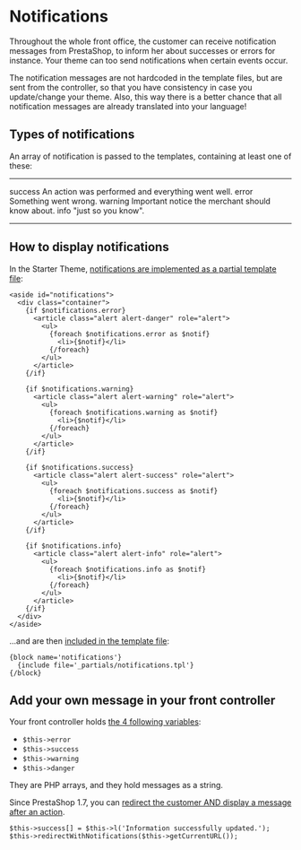 Notifications
=============

Throughout the whole front office, the customer can receive notification
messages from PrestaShop, to inform her about successes or errors for
instance. Your theme can too send notifications when certain events
occur.

The notification messages are not hardcoded in the template files, but
are sent from the controller, so that you have consistency in case you
update/change your theme. Also, this way there is a better chance that
all notification messages are already translated into your language!

Types of notifications
----------------------

An array of notification is passed to the templates, containing at least
one of these:

  ------------ -----------------------------------------------------------
  success      An action was performed and everything went well.
  error        Something went wrong.
  warning      Important notice the merchant should know about.
  info         "just so you know".
  ------------ -----------------------------------------------------------

How to display notifications
----------------------------

In the Starter Theme, [notifications are implemented as a partial
template
file](https://github.com/PrestaShop/StarterTheme/blob/master/templates/_partials/notifications.tpl):

``` {.sourceCode .smarty}
<aside id="notifications">
  <div class="container">
    {if $notifications.error}
      <article class="alert alert-danger" role="alert">
        <ul>
          {foreach $notifications.error as $notif}
            <li>{$notif}</li>
          {/foreach}
        </ul>
      </article>
    {/if}

    {if $notifications.warning}
      <article class="alert alert-warning" role="alert">
        <ul>
          {foreach $notifications.warning as $notif}
            <li>{$notif}</li>
          {/foreach}
        </ul>
      </article>
    {/if}

    {if $notifications.success}
      <article class="alert alert-success" role="alert">
        <ul>
          {foreach $notifications.success as $notif}
            <li>{$notif}</li>
          {/foreach}
        </ul>
      </article>
    {/if}

    {if $notifications.info}
      <article class="alert alert-info" role="alert">
        <ul>
          {foreach $notifications.info as $notif}
            <li>{$notif}</li>
          {/foreach}
        </ul>
      </article>
    {/if}
  </div>
</aside>
```

...and are then [included in the template
file](https://github.com/PrestaShop/StarterTheme/blob/master/templates/checkout/checkout.tpl#L18-L20):

``` {.sourceCode .smarty}
{block name='notifications'}
  {include file='_partials/notifications.tpl'}
{/block}
```

Add your own message in your front controller
---------------------------------------------

Your front controller holds [the 4 following
variables](https://github.com/PrestaShop/PrestaShop/blob/develop/classes/controller/FrontController.php#L618-L640):

-   `$this->error`
-   `$this->success`
-   `$this->warning`
-   `$this->danger`

They are PHP arrays, and they hold messages as a string.

Since PrestaShop 1.7, you can [redirect the customer AND display a
message after an
action](https://github.com/PrestaShop/PrestaShop/blob/develop/classes/controller/FrontController.php#L553-L572).

``` {.sourceCode .php}
$this->success[] = $this->l('Information successfully updated.');
$this->redirectWithNotifications($this->getCurrentURL());
```
